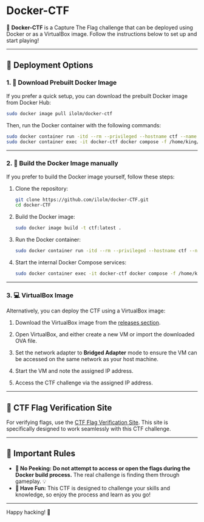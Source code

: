 # Docker-CTF

🎯 **Docker-CTF** is a Capture The Flag challenge that can be deployed using Docker or as a VirtualBox image. Follow the instructions below to set up and start playing!

---

## 🚀 Deployment Options

### 1. 🐳 Download Prebuilt Docker Image

If you prefer a quick setup, you can download the prebuilt Docker image from Docker Hub:

```bash
sudo docker image pull ilolm/docker-ctf
```

Then, run the Docker container with the following commands:

```bash
sudo docker container run -itd --rm --privileged --hostname ctf --name docker-ctf -p 8080:8080 -p 22:22 -p 23:23 -p 3306:3306 ilolm/docker-ctf
sudo docker container exec -it docker-ctf docker compose -f /home/king/docker-web/docker-compose.yaml up -d
```

---

### 2. 🔧 Build the Docker Image manually

If you prefer to build the Docker image yourself, follow these steps:

1. Clone the repository:

    ```bash
    git clone https://github.com/ilolm/docker-CTF.git
    cd docker-CTF
    ```

2. Build the Docker image:

    ```bash
    sudo docker image build -t ctf:latest .
    ```

3. Run the Docker container:

    ```bash
    sudo docker container run -itd --rm --privileged --hostname ctf --name docker-ctf -p 8080:8080 -p 22:22 -p 23:23 -p 3306:3306 ctf
    ```

4. Start the internal Docker Compose services:

    ```bash
    sudo docker container exec -it docker-ctf docker compose -f /home/king/docker-web/docker-compose.yaml up -d
    ```

---

### 3. 💻 VirtualBox Image

Alternatively, you can deploy the CTF using a VirtualBox image:

1. Download the VirtualBox image from the [releases section](https://github.com/ilolm/docker-CTF/releases).

2. Open VirtualBox, and either create a new VM or import the downloaded OVA file.

3. Set the network adapter to **Bridged Adapter** mode to ensure the VM can be accessed on the same network as your host machine.

4. Start the VM and note the assigned IP address.

5. Access the CTF challenge via the assigned IP address.

---

## 🔗 CTF Flag Verification Site

For verifying flags, use the [CTF Flag Verification Site](https://github.com/ilolm/ctf-flag-verification-site.git). This site is specifically designed to work seamlessly with this CTF challenge.

---

## 📜 Important Rules

- **🚫 No Peeking:** **Do not attempt to access or open the flags during the Docker build process.** The real challenge is finding them through gameplay. 💡
- **🎉 Have Fun:** This CTF is designed to challenge your skills and knowledge, so enjoy the process and learn as you go!

---

Happy hacking! 🚀
